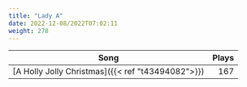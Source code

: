 ```yaml
---
title: "Lady A"
date: 2022-12-08/2022T07:02:11
weight: 278
---
```




 Song | Plays 
----- | -----:
[A Holly Jolly Christmas]({{< ref "t43494082">}}) | 167
